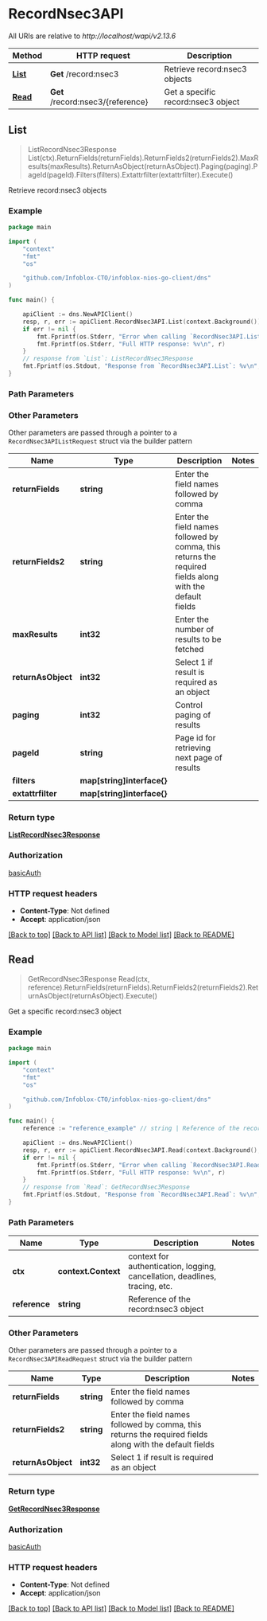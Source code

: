 # RecordNsec3API

All URIs are relative to *http://localhost/wapi/v2.13.6*

Method | HTTP request | Description
------------- | ------------- | -------------
[**List**](RecordNsec3API.md#List) | **Get** /record:nsec3 | Retrieve record:nsec3 objects
[**Read**](RecordNsec3API.md#Read) | **Get** /record:nsec3/{reference} | Get a specific record:nsec3 object



## List

> ListRecordNsec3Response List(ctx).ReturnFields(returnFields).ReturnFields2(returnFields2).MaxResults(maxResults).ReturnAsObject(returnAsObject).Paging(paging).PageId(pageId).Filters(filters).Extattrfilter(extattrfilter).Execute()

Retrieve record:nsec3 objects



### Example

```go
package main

import (
	"context"
	"fmt"
	"os"

	"github.com/Infoblox-CTO/infoblox-nios-go-client/dns"
)

func main() {

	apiClient := dns.NewAPIClient()
	resp, r, err := apiClient.RecordNsec3API.List(context.Background()).Execute()
	if err != nil {
		fmt.Fprintf(os.Stderr, "Error when calling `RecordNsec3API.List``: %v\n", err)
		fmt.Fprintf(os.Stderr, "Full HTTP response: %v\n", r)
	}
	// response from `List`: ListRecordNsec3Response
	fmt.Fprintf(os.Stdout, "Response from `RecordNsec3API.List`: %v\n", resp)
}
```

### Path Parameters



### Other Parameters

Other parameters are passed through a pointer to a `RecordNsec3APIListRequest` struct via the builder pattern


Name | Type | Description  | Notes
------------- | ------------- | ------------- | -------------
**returnFields** | **string** | Enter the field names followed by comma | 
**returnFields2** | **string** | Enter the field names followed by comma, this returns the required fields along with the default fields | 
**maxResults** | **int32** | Enter the number of results to be fetched | 
**returnAsObject** | **int32** | Select 1 if result is required as an object | 
**paging** | **int32** | Control paging of results | 
**pageId** | **string** | Page id for retrieving next page of results | 
**filters** | **map[string]interface{}** |  | 
**extattrfilter** | **map[string]interface{}** |  | 

### Return type

[**ListRecordNsec3Response**](ListRecordNsec3Response.md)

### Authorization

[basicAuth](../README.md#basicAuth)

### HTTP request headers

- **Content-Type**: Not defined
- **Accept**: application/json

[[Back to top]](#) [[Back to API list]](../README.md#documentation-for-api-endpoints)
[[Back to Model list]](../README.md#documentation-for-models)
[[Back to README]](../README.md)


## Read

> GetRecordNsec3Response Read(ctx, reference).ReturnFields(returnFields).ReturnFields2(returnFields2).ReturnAsObject(returnAsObject).Execute()

Get a specific record:nsec3 object



### Example

```go
package main

import (
	"context"
	"fmt"
	"os"

	"github.com/Infoblox-CTO/infoblox-nios-go-client/dns"
)

func main() {
	reference := "reference_example" // string | Reference of the record:nsec3 object

	apiClient := dns.NewAPIClient()
	resp, r, err := apiClient.RecordNsec3API.Read(context.Background(), reference).Execute()
	if err != nil {
		fmt.Fprintf(os.Stderr, "Error when calling `RecordNsec3API.Read``: %v\n", err)
		fmt.Fprintf(os.Stderr, "Full HTTP response: %v\n", r)
	}
	// response from `Read`: GetRecordNsec3Response
	fmt.Fprintf(os.Stdout, "Response from `RecordNsec3API.Read`: %v\n", resp)
}
```

### Path Parameters


Name | Type | Description  | Notes
------------- | ------------- | ------------- | -------------
**ctx** | **context.Context** | context for authentication, logging, cancellation, deadlines, tracing, etc.
**reference** | **string** | Reference of the record:nsec3 object | 

### Other Parameters

Other parameters are passed through a pointer to a `RecordNsec3APIReadRequest` struct via the builder pattern


Name | Type | Description  | Notes
------------- | ------------- | ------------- | -------------
**returnFields** | **string** | Enter the field names followed by comma | 
**returnFields2** | **string** | Enter the field names followed by comma, this returns the required fields along with the default fields | 
**returnAsObject** | **int32** | Select 1 if result is required as an object | 

### Return type

[**GetRecordNsec3Response**](GetRecordNsec3Response.md)

### Authorization

[basicAuth](../README.md#basicAuth)

### HTTP request headers

- **Content-Type**: Not defined
- **Accept**: application/json

[[Back to top]](#) [[Back to API list]](../README.md#documentation-for-api-endpoints)
[[Back to Model list]](../README.md#documentation-for-models)
[[Back to README]](../README.md)

